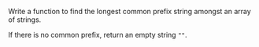 Write a function to find the longest common prefix string amongst an array of strings.

If there is no common prefix, return an empty string `""`.
